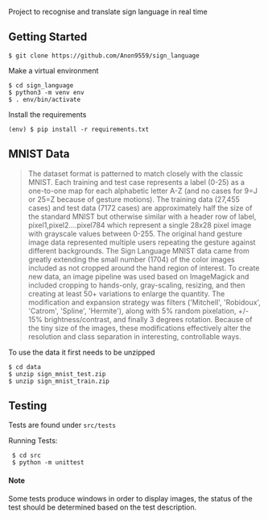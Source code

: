 
Project to recognise and translate sign language in real time

## Getting Started

```
$ git clone https://github.com/Anon9559/sign_language
```

Make a virtual environment

```
$ cd sign_language
$ python3 -m venv env
$ . env/bin/activate
```

Install the requirements

```
(env) $ pip install -r requirements.txt
```

## MNIST Data

 > The dataset format is patterned to match closely with the classic MNIST. Each training and test case represents a label (0-25) as a one-to-one map for each alphabetic letter A-Z (and no cases for 9=J or 25=Z because of gesture motions). The training data (27,455 cases) and test data (7172 cases) are approximately half the size of the standard MNIST but otherwise similar with a header row of label, pixel1,pixel2....pixel784 which represent a single 28x28 pixel image with grayscale values between 0-255. The original hand gesture image data represented multiple users repeating the gesture against different backgrounds. The Sign Language MNIST data came from greatly extending the small number (1704) of the color images included as not cropped around the hand region of interest. To create new data, an image pipeline was used based on ImageMagick and included cropping to hands-only, gray-scaling, resizing, and then creating at least 50+ variations to enlarge the quantity. The modification and expansion strategy was filters ('Mitchell', 'Robidoux', 'Catrom', 'Spline', 'Hermite'), along with 5% random pixelation, +/- 15% brightness/contrast, and finally 3 degrees rotation. Because of the tiny size of the images, these modifications effectively alter the resolution and class separation in interesting, controllable ways.

To use the data it first needs to be unzipped

```
$ cd data
$ unzip sign_mnist_test.zip
$ unzip sign_mnist_train.zip
```

## Testing

Tests are found under `src/tests` 

Running Tests:

```
 $ cd src
 $ python -m unittest
```

#### Note

Some tests produce windows in order to display images, the status of the test should be determined based on the test description.
